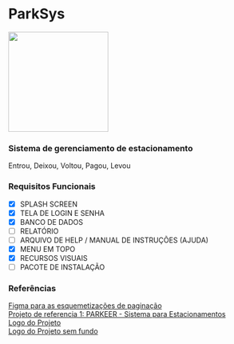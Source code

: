 <h1>ParkSys</h1>
<img src="https://media.discordapp.net/attachments/693980822281125928/1045046511156862978/ParkSys.png" width=200px height=200px>

<h3>Sistema de gerenciamento de estacionamento</h3>

Entrou, Deixou, Voltou, Pagou, Levou

<h3>Requisitos Funcionais</h3>

- [x] SPLASH SCREEN
- [x] TELA DE LOGIN E SENHA
- [x] BANCO DE DADOS
- [ ] RELATÓRIO
- [ ] ARQUIVO DE HELP /  MANUAL DE INSTRUÇÕES (AJUDA)
- [x] MENU EM TOPO
- [x] RECURSOS VISUAIS
- [ ] PACOTE DE INSTALAÇÃO

<h3>Referências</h3>
<a href="https://www.figma.com/file/BCvQi1utvOm2X06trxg07X/projeto-de-JAVA?node-id=0%3A1" target= '_blank'>Figma para as esquemetizações de paginação</a><br>
<a href="https://www.parkeer.com.br/" target= '_blank'>Projeto de referencia 1: PARKEER - Sistema para Estacionamentos</a><br>
<a href="https://media.discordapp.net/attachments/693980822281125928/1045046511156862978/ParkSys.png">Logo do Projeto</a><br>
<a href="https://media.discordapp.net/attachments/693980822281125928/1045057423855063171/ParkSys-removebg-preview.png?width=363&height=363">Logo do Projeto sem fundo</a><br>
